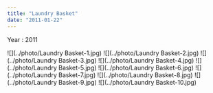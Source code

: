 ```yaml
---
title: "Laundry Basket"
date: "2011-01-22"
---
```


Year : 2011

![](../photo/Laundry Basket-1.jpg)
![](../photo/Laundry Basket-2.jpg)
![](../photo/Laundry Basket-3.jpg)
![](../photo/Laundry Basket-4.jpg)
![](../photo/Laundry Basket-5.jpg)
![](../photo/Laundry Basket-6.jpg)
![](../photo/Laundry Basket-7.jpg)
![](../photo/Laundry Basket-8.jpg)
![](../photo/Laundry Basket-9.jpg)
![](../photo/Laundry Basket-10.jpg)
